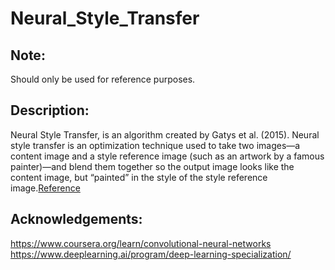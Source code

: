 # Neural_Style_Transfer

## Note:
Should only be used for reference purposes.

## Description:
Neural Style Transfer, is an algorithm created by Gatys et al. (2015).
Neural style transfer is an optimization technique used to take two images—a content image and a style reference image (such as an artwork by a famous painter)—and blend them together so the output image looks like the content image, but “painted” in the style of the style reference image.[Reference](https://www.tensorflow.org/tutorials/generative/style_transfer)

## Acknowledgements:

https://www.coursera.org/learn/convolutional-neural-networks
https://www.deeplearning.ai/program/deep-learning-specialization/
